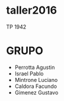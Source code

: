 # taller2016
TP 1942

# GRUPO

- Perrotta Agustin
- Israel Pablo
- Mintrone Luciano
- Caldora Facundo
- Gimenez Gustavo
